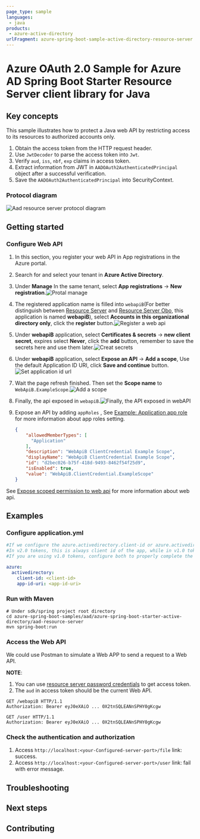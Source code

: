 ```yaml
---
page_type: sample
languages:
 - java
products:
 - azure-active-directory
urlFragment: azure-spring-boot-sample-active-directory-resource-server
---
```


# Azure OAuth 2.0 Sample for Azure AD Spring Boot Starter Resource Server client library for Java

## Key concepts
This sample illustrates how to protect a Java web API by restricting access to its resources to authorized accounts only.

1. Obtain the access token from the HTTP request header.
2. Use `JwtDecoder` to parse the access token into `Jwt`.
3. Verify `aud`, `iss`, `nbf`, `exp` claims in access token.
4. Extract information from JWT in `AADOAuth2AuthenticatedPrincipal` object after a successful verification.
5. Save the `AADOAuth2AuthenticatedPrincipal` into SecurityContext.

### Protocol diagram
![Aad resource server protocol diagram](docs/image-add-resource-server.png "Aad resource server protocol diagram")

## Getting started


### Configure Web API
1. In this section, you register your web API in App registrations in the Azure portal.
1. Search for and select your tenant in **Azure Active Directory**.
1. Under **Manage** In the same tenant, select **App registrations** -> **New registration**.![Protal manage](docs/image-protal-manage.png "Protal manage")
1. The registered application name is filled into `webapiB`(For better distinguish between [Resource Server] and [Resource Server Obo], this application is named **webapiB**), select **Accounts in this organizational directory only**, click the **register** button.![Register a web api](docs/image-register-a-web-api.png "Register a web api")
1. Under **webapiB** application, select **Certificates & secrets** -> **new client secret**, expires select **Never**, click the **add** button, remember to save the secrets here and use them later.![Creat secrets](docs/image-creat-secrets-api.png "Creat secrets")
1. Under **webapiB** application, select **Expose an API** -> **Add a scope**, Use the default Application ID URI, click **Save and continue** button.![Set application id url](docs/image-set-application-id-url.png "Set application id url")
1. Wait the page refresh finished. Then set the **Scope name** to `WebApiB.ExampleScope`.![Add a scope](docs/image-add-a-scope.png "Add a scope")
1. Finally, the api exposed in `webapiB`.![Finally, the API exposed in webAPI](docs/image-expose-api.png "Finally, the API exposed in webAPI")
1. Expose an API by adding `appRoles` , See [Example: Application app role] for more information about app roles setting.

    ```json
    {
        "allowedMemberTypes": [
          "Application"
        ],
        "description": "WebApiB ClientCredential Example Scope",
        "displayName": "WebApiB ClientCredential Example Scope",
        "id": "d2bec026-b75f-418d-9493-8462f54f25d9",
        "isEnabled": true, 
        "value": "WebApiB.ClientCredential.ExampleScope"
    }
    ```
   
See [Expose scoped permission to web api] for more information about web api.

## Examples
### Configure application.yml
```yaml
#If we configure the azure.activedirectory.client-id or azure.activedirectory.app-id-uri will be to check the audience.
#In v2.0 tokens, this is always client id of the app, while in v1.0 tokens it can be the client id or the application id url used in the request.
#If you are using v1.0 tokens, configure both to properly complete the audience validation.

azure:
  activedirectory:
    client-id: <client-id>
    app-id-uri: <app-id-uri>
```

### Run with Maven
```shell
# Under sdk/spring project root directory
cd azure-spring-boot-samples/aad/azure-spring-boot-starter-active-directory/aad-resource-server
mvn spring-boot:run
```

### Access the Web API
We could use Postman to simulate a Web APP to send a request to a Web API.

**NOTE**: 
1. You can use [resource server password credentials] to get access token.
1. The `aud` in access token should be the current Web API.

```http request
GET /webapiB HTTP/1.1
Authorization: Bearer eyJ0eXAiO ... 0X2tnSQLEANnSPHY0gKcgw
```
```http request
GET /user HTTP/1.1
Authorization: Bearer eyJ0eXAiO ... 0X2tnSQLEANnSPHY0gKcgw
```

### Check the authentication and authorization
1. Access `http://localhost:<your-Configured-server-port>/file` link: success.
2. Access `http://localhost:<your-Configured-server-port>/user` link: fail with error message.

## Troubleshooting

## Next steps
## Contributing
<!-- LINKS -->

[Expose scoped permission to web api]: https://docs.microsoft.com/azure/active-directory/develop/quickstart-configure-app-expose-web-apis
[Resource Server]: https://github.com/Azure-Samples/azure-spring-boot-samples/blob/main/aad/azure-spring-boot-starter-active-directory/aad-resource-server
[Resource Server Obo]: https://github.com/Azure-Samples/azure-spring-boot-samples/blob/main/aad/azure-spring-boot-starter-active-directory/aad-resource-server-obo
[resource server password credentials]: https://docs.microsoft.com/azure/active-directory/develop/v2-oauth-ropc
[Example: Application app role]: https://docs.microsoft.com/azure/active-directory/develop/howto-add-app-roles-in-azure-ad-apps#example-application-app-role